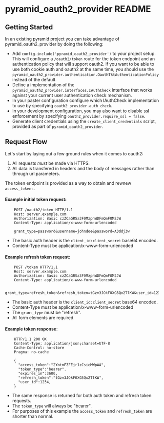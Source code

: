 pyramid_oauth2_provider README
==================

Getting Started
---------------

In an existing pyramid project you can take advantage of pyramid_oauth2_provider
by doing the following:

* Add `config.include('pyramid_oauth2_provider')` to your project setup. This
  will configure a `/oauth2/token` route for the token endpoint and an
  authentication policy that will support oauth2. If you want to be able to use 
  both cookie auth and oauth2 at the same time, you should use the
  `pyramid_oauth2_provider.authentication.OauthTktAuthenticationPolicy` instead
  of the default.
* Define a implementation of the `pyramid_oauth2_provider.interfaces.IAuthCheck`
  interface that works against your current user authentication check mechanism.
* In your paster configuration configure which IAuthCheck implementation to use
  by specifying `oauth2_provider.auth_check`.
* In your development configuration, you may also want to disable ssl
  enforcement by specifying `oauth2_provider.require_ssl = false`.
* Generate client credentials using the `create_client_credentials` script,
  provided as part of `pyramid_oauth2_provider`.

Request Flow
------------
Let's start by laying out a few ground rules when it comes to oauth2:

1. All requests *must* be made via HTTPS.
2. All data is transfered in headers and the body of messages rather than
   through url parameters.

The token endpoint is provided as a way to obtain and rewnew `access_tokens`.

#### Example initial token request:

        POST /oauth2/token HTTP/1.1
        Host: server.example.com
        Authorization: Basic czZCaGRSa3F0MzpnWDFmQmF0M2JW
        Content-Type: application/x-www-form-urlencoded

        grant_type=password&username=johndoe&password=A3ddj3w

* The basic auth header is the `client_id:client_secret` base64 encoded.
* Content-Type must be application/x-www-form-urlencoded

#### Example refresh token request:

        POST /token HTTP/1.1
        Host: server.example.com
        Authorization: Basic czZCaGRSa3F0MzpnWDFmQmF0M2JW
        Content-Type: application/x-www-form-urlencoded

        grant_type=refresh_token&refresh_token=tGzv3JOkF0XG5Qx2TlKW&user_id=1234

* The basic auth header is the `client_id:client_secret` base64 encoded.
* Content-Type must be application/x-www-form-urlencoded
* The `grant_type` must be "refresh".
* All form elements are required.

#### Example token response:

        HTTP/1.1 200 OK
        Content-Type: application/json;charset=UTF-8
        Cache-Control: no-store
        Pragma: no-cache

        {
          "access_token":"2YotnFZFEjr1zCsicMWpAA",
          "token_type":"bearer",
          "expires_in":3600,
          "refresh_token":"tGzv3JOkF0XG5Qx2TlKW",
          "user_id":1234,
        }

* The same response is returned for both auth token and refresh token requests.
* The `token_type` will always be "bearer".
* For purposes of this example the `access_token` and `refresh_token` are
  shorter than normal.
